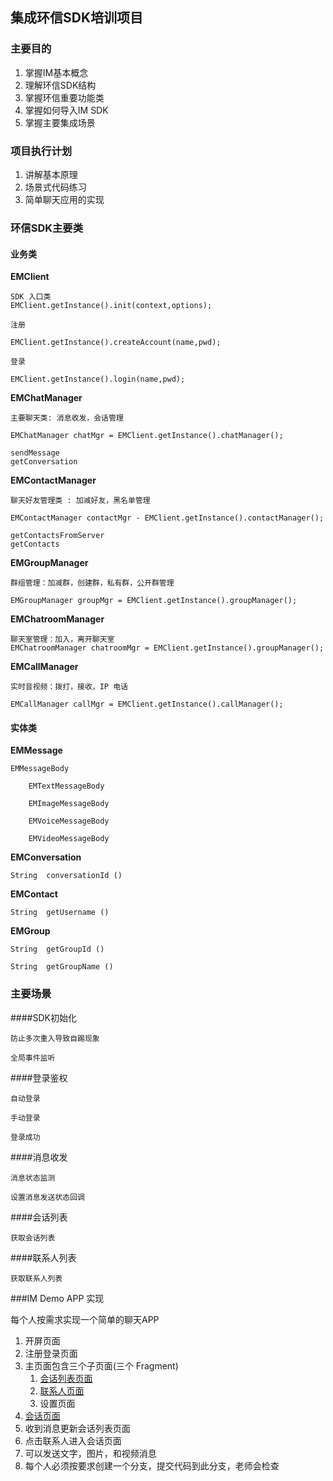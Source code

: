## 集成环信SDK培训项目

### 主要目的
1. 掌握IM基本概念
2. 理解环信SDK结构
3. 掌握环信重要功能类
5. 掌握如何导入IM SDK
6. 掌握主要集成场景


### 项目执行计划

1. 讲解基本原理
2. 场景式代码练习
3. 简单聊天应用的实现

### 环信SDK主要类

#### 业务类
**EMClient**

    SDK 入口类
    EMClient.getInstance().init(context,options);
    
    注册
    
    EMClient.getInstance().createAccount(name,pwd);
    
    登录
    
    EMClient.getInstance().login(name,pwd);
    
**EMChatManager**

    主要聊天类: 消息收发，会话管理
    
    EMChatManager chatMgr = EMClient.getInstance().chatManager();
    
    sendMessage
    getConversation

**EMContactManager**
    
    聊天好友管理类 : 加减好友，黑名单管理
    
    EMContactManager contactMgr - EMClient.getInstance().contactManager();
    
    getContactsFromServer
    getContacts
    
**EMGroupManager**

    群组管理：加减群，创建群，私有群，公开群管理
    
    EMGroupManager groupMgr = EMClient.getInstance().groupManager();

**EMChatroomManager**

    聊天室管理：加入，离开聊天室
    EMChatroomManager chatroomMgr = EMClient.getInstance().groupManager();
    
    
**EMCallManager**
    
    实时音视频：拨打，接收，IP 电话
    
    EMCallManager callMgr = EMClient.getInstance().callManager();
    
#### 实体类

**EMMessage**

	EMMessageBody
	
		EMTextMessageBody
		
		EMImageMessageBody
		
		EMVoiceMessageBody
		
		EMVideoMessageBody

**EMConversation**

    String 	conversationId ()

**EMContact**

    String 	getUsername ()

**EMGroup**
	 
	String 	getGroupId ()
	 
	String 	getGroupName ()
	
### 主要场景

####SDK初始化

	防止多次重入导致自踢现象
	
	全局事件监听

####登录鉴权

	自动登录
	
	手动登录
	
	登录成功

####消息收发

	消息状态监测
	
	设置消息发送状态回调

####会话列表

    获取会话列表
    
####联系人列表

    获取联系人列表
    
###IM Demo APP 实现

每个人按需求实现一个简单的聊天APP

1. 开屏页面
2. 注册登录页面
3. 主页面包含三个子页面(三个 Fragment)
   1. [会话列表页面](https://github.com/atsiliconvalley/easemobintegration/blob/master/conversation_list.png)
   2. [联系人页面](https://github.com/atsiliconvalley/easemobintegration/blob/master/contact_list.png)
   3. 设置页面
4. [会话页面](https://github.com/atsiliconvalley/easemobintegration/blob/master/conversation.png)
5. 收到消息更新会话列表页面
6. 点击联系人进入会话页面
7. 可以发送文字，图片，和视频消息
8. 每个人必须按要求创建一个分支，提交代码到此分支，老师会检查
	   
	   
